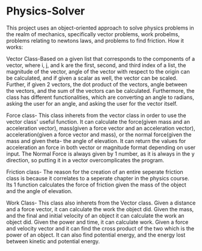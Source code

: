 # Physics-Solver
This project uses an object-oriented approach to solve physics problems in the realm of mechanics, specifically vector problems, work probelms, problems relating to newtons laws, and problems to find friction.
How it works:

Vector Class-Based on a given list that corresponds to the components of a vector, where i, j, and k are the first, second, and third index of a list, the magnitude of the vector, angle of the vector with respect to the origin can be calculated, and if given a scalar as well, the vector can be scaled. Further, if given 2 vectors, the dot product of the vectors, angle between the vectors, and the sum of the vectors can be calculated. Furthermore, the class has different functionalities, which are converting an angle to radians, asking the user for an angle, and asking the user for the vector itself.

Force class- This class inherets from the vector class in order to use the vector class' useful function. It can calculate the force(given mass and an acceleration vector), mass(given a force vector and an acceleration vector), acceleration(given a force vector and mass), or the normal force(given the mass and given theta- the angle of elevation. It can return the values for acceleration an force in both vector or magnitude format depending on user input. The Normal Force is always given by 1 number, as it is always in the y direction, so putting it in a vector overcomplicates the program. 

Friction class- The reason for the creation of an entire seperate friction class is because it correlates to a seperate chapter in the physics course. Its 1 function calculates the force of friction given the mass of the object and the angle of elevation.

Work Class- This class also inherets from the Vector class. Given a distance and a force vector, it can calculate the work the object did. Given the mass, and the final and initial velocity of an object it can calculate the work an object did. Given the power and time, it can calculate work. Given a force and velocity vector and it can find the cross product of the two which is the power of an object. It can also find potential energy, and the energy lost between kinetic and potential energy.
